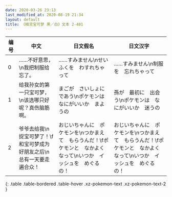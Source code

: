 ```yaml
---
date: 2020-03-26 23:13
last_modified_at: 2020-08-19 21:34
layout: default
title: 《精灵宝可梦 黑／白》文本 2-401
---
```

| 编号 | 中文 | 日文假名 | 日文汉字 |
| ---- | ---- | ---- | --- |
| 0 | ……不好意思，\n我把制服给忘了。 | ……すみません\nせいふくを　わすれちゃって | ……すみません\n制服を　忘れちゃって |
| 1 | 给我孙女的第一只宝可梦，\n该选哪只好呢？真伤脑筋啊。 | まごが　さいしょに　であう\nポケモンは　なにがいいか　まようの | 孫が　最初に　出会う\nポケモンは　なにがいいか　迷うの |
| 2 | 爷爷去给我\n捉宝可梦了！\f和宝可梦成为好朋友之后\n总有一天要走遍合众！ | おじいちゃんに　ポケモンを\nつかまえて　もらうんだ！\fポケモンと　なかよくなって\nいつか　イッシュを　めぐるの！ | おじいちゃんに　ポケモンを\nつかまえて　もらうんだ！\fポケモンと　なかよくなって\nいつか　イッシュを　めぐるの！ |
{: .table .table-bordered .table-hover .xz-pokemon-text .xz-pokemon-text-2 }